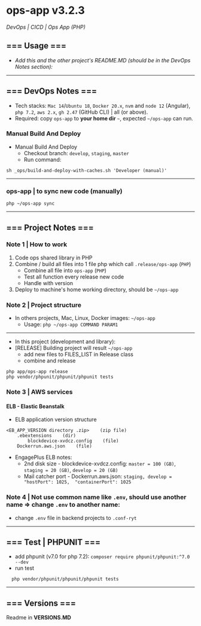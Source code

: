 # ops-app v3.2.3
*DevOps | CICD | Ops App (PHP)*

## === Usage ===
- *Add this and the other project's README.MD (should be in the DevOps Notes section):*


---
## === DevOps Notes ===
- Tech stacks: `Mac 14`/`Ubuntu 18`, `Docker 20.x`, `nvm` and `node 12` (Angular), `php 7.2`, `aws 2.x`, `gh 2.47` (GitHub CLI) | all (or above).
- Required: copy `ops-app` to **your home dir** `~`, expected `~/ops-app` can run.
### Manual Build And Deploy
- Manual Build And Deploy
    - Checkout branch: `develop`, `staging`, `master`
    - Run command:
```shell
sh _ops/build-and-deploy-with-caches.sh 'Developer (manual)'
```
---
### ops-app | to sync new code (manually)
```shell
php ~/ops-app sync
```


---
## === Project Notes ===

### Note 1 | How to work
1. Code ops shared library in PHP
2. Combine / build all files into 1 file php which call `.release/ops-app` (`PHP`)
   - Combine all file into `ops-app` (`PHP`)
   - Test all function every release new code
   - Handle with version
3. Deploy to machine's home working directory, should be `~/ops-app`

### Note 2 | Project structure
- In others projects, Mac, Linux, Docker images: `~/ops-app`
  - Usage: `php ~/ops-app COMMAND PARAM1`
---
- In this project (development and library):
- [RELEASE] Building project will result `~/ops-app`
  - add new files to FILES_LIST in Release class
  - combine and release
```shell
php app/ops-app release
php vendor/phpunit/phpunit/phpunit tests
```

### Note 3 | AWS services
#### ELB - Elastic Beanstalk
- ELB application version structure
```
<EB_APP_VERSION directory .zip>    (zip file)
    .ebextensions    (dir)
        blockdevice-xvdcz.config    (file)
    Dockerrun.aws.json    (file)
```
- EngagePlus ELB notes:
  - 2nd disk size - blockdevice-xvdcz.config: `master = 100 (GB)`, `staging = 20 (GB)`, `develop = 20 (GB)`
  - Mail catcher port - Dockerrun.aws.json: `staging, develop =  "hostPort": 1025,  "containerPort": 1025`

### Note 4 | Not use common name like `.env`, should use another name => change `.env` to another name:
- change `.env` file in backend projects to `.conf-ryt`

---
## === Test  | PHPUNIT ===
- add phpunit (v7.0 for php 7.2): `composer require phpunit/phpunit:^7.0 --dev`
- run test
```shell
  php vendor/phpunit/phpunit/phpunit tests
```

---
## === Versions ===
Readme in **VERSIONS.MD**
